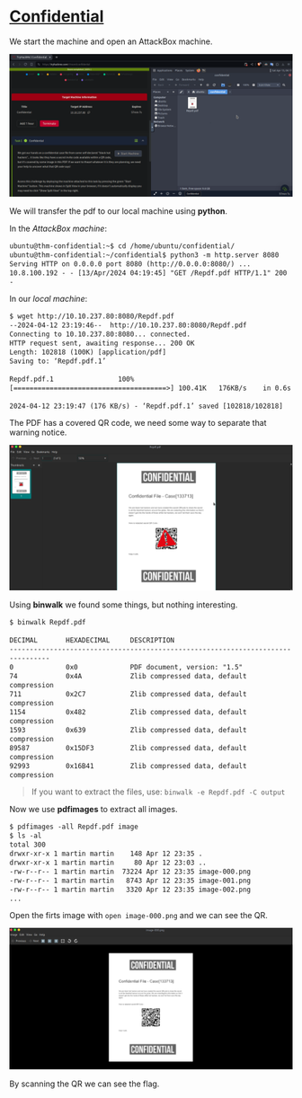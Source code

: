 # [Confidential](https://tryhackme.com/r/room/confidential)

We start the machine and open an AttackBox machine.

![attackbox](./images/attackbox.png)

We will transfer the pdf to our local machine using **python**.

In the *AttackBox machine*:

```shell
ubuntu@thm-confidential:~$ cd /home/ubuntu/confidential/
ubuntu@thm-confidential:~/confidential$ python3 -m http.server 8080
Serving HTTP on 0.0.0.0 port 8080 (http://0.0.0.0:8080/) ...
10.8.100.192 - - [13/Apr/2024 04:19:45] "GET /Repdf.pdf HTTP/1.1" 200 -
```

In our *local machine*:

```shell
$ wget http://10.10.237.80:8080/Repdf.pdf
--2024-04-12 23:19:46--  http://10.10.237.80:8080/Repdf.pdf
Connecting to 10.10.237.80:8080... connected.
HTTP request sent, awaiting response... 200 OK
Length: 102818 (100K) [application/pdf]
Saving to: ‘Repdf.pdf.1’

Repdf.pdf.1                100%[======================================>] 100.41K   176KB/s    in 0.6s    

2024-04-12 23:19:47 (176 KB/s) - ‘Repdf.pdf.1’ saved [102818/102818]
```

The PDF has a covered QR code, we need some way to separate that warning notice.

![pdf](./images/pdf.png)

Using **binwalk** we found some things, but nothing interesting.

```shell
$ binwalk Repdf.pdf

DECIMAL       HEXADECIMAL     DESCRIPTION
--------------------------------------------------------------------------------
0             0x0             PDF document, version: "1.5"
74            0x4A            Zlib compressed data, default compression
711           0x2C7           Zlib compressed data, default compression
1154          0x482           Zlib compressed data, default compression
1593          0x639           Zlib compressed data, default compression
89587         0x15DF3         Zlib compressed data, default compression
92993         0x16B41         Zlib compressed data, default compression
```

> If you want to extract the files, use: `binwalk -e Repdf.pdf -C output`

Now we use **pdfimages** to extract all images.

```shell
$ pdfimages -all Repdf.pdf image
$ ls -al
total 300
drwxr-xr-x 1 martin martin    148 Apr 12 23:35 .
drwxr-xr-x 1 martin martin     80 Apr 12 23:03 ..
-rw-r--r-- 1 martin martin  73224 Apr 12 23:35 image-000.png
-rw-r--r-- 1 martin martin   8743 Apr 12 23:35 image-001.png
-rw-r--r-- 1 martin martin   3320 Apr 12 23:35 image-002.png
...
```

Open the firts image with `open image-000.png` and we can see the QR.

![flag](./images/flag.png)

By scanning the QR we can see the flag.

